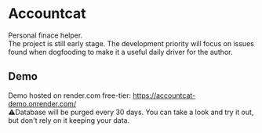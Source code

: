 Accountcat
==========

Personal finace helper.  
The project is still early stage. The development priority will focus on issues found when dogfooding to make it a useful daily driver for the author.

## Demo
Demo hosted on render.com free-tier: https://accountcat-demo.onrender.com/  
⚠️Database will be purged every 30 days. You can take a look and try it out, but don't rely on it keeping your data.
